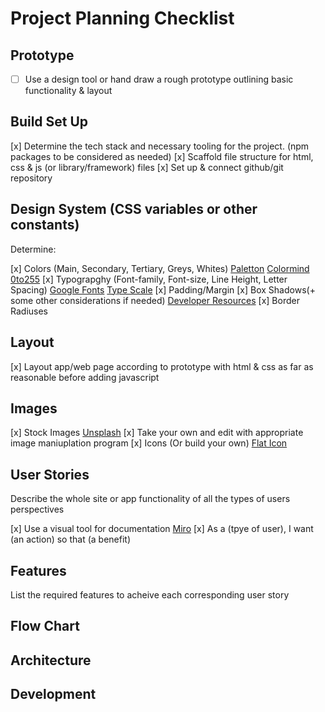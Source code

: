 # Project Planning Checklist


## Prototype

- [ ] Use a design tool or hand draw a rough prototype outlining basic functionality & layout


## Build Set Up

[x] Determine the tech stack and necessary tooling for the project. (npm packages to be considered as needed)
[x] Scaffold file structure for html, css & js (or library/framework) files
[x] Set up & connect github/git repository


## Design System (CSS variables or other constants)

Determine:

[x] Colors (Main, Secondary, Tertiary, Greys, Whites) [Paletton](https://paletton.com/#uid=1000u0kllllaFw0g0qFqFg0w0aF) [Colormind](http://colormind.io/) [0to255](https://www.0to255.com/)
[x] Typograpghy (Font-family, Font-size, Line Height, Letter Spacing) [Google Fonts](https://fonts.google.com/) [Type Scale](https://type-scale.com/)
[x] Padding/Margin
[x] Box Shadows(+ some other considerations if needed) [Developer Resources](https://rexwebmedia.hashnode.dev/resources-for-web-developers)
[x] Border Radiuses


## Layout

[x] Layout app/web page according to prototype with html & css as far as reasonable before adding javascript


## Images

[x] Stock Images [Unsplash](https://unsplash.com/)
[x] Take your own and edit with appropriate image maniuplation program
[x] Icons (Or build your own) [Flat Icon](https://www.flaticon.com/)


## User Stories

Describe the whole site or app functionality of all the types of users perspectives

[x] Use a visual tool for documentation [Miro](https://miro.com)
[x] As a (tpye of user), I want (an action) so that (a benefit)

## Features

List the required features to acheive each corresponding user story


## Flow Chart


## Architecture


## Development
